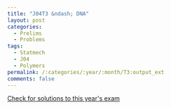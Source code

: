```yaml
---
title: "J04T3 &ndash; DNA"
layout: post
categories:
  - Prelims
  - Problems
tags:
  - Statmech
  - J04
  - Polymers
permalink: /:categories/:year/:month/T3:output_ext
comments: false
---
```

<object data="2004J3T.pdf" type="application/pdf" width="100%" height="500"></object>
<div class="message"><a href='https://princetonprelim.com/prelim/12/'>Check for solutions to this year's exam</a></div>